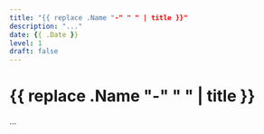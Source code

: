 ```yaml
---
title: "{{ replace .Name "-" " " | title }}"
description: "..."
date: {{ .Date }}
level: 1
draft: false
---
```


# {{ replace .Name "-" " " | title }}

...